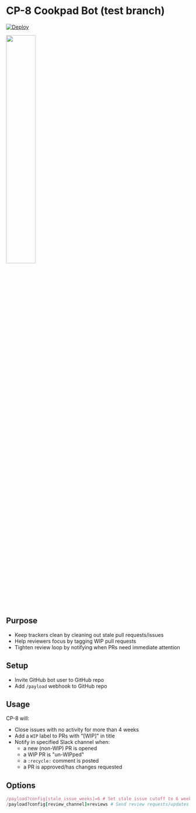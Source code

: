 # CP-8 Cookpad Bot (test branch)

[![Deploy](https://www.herokucdn.com/deploy/button.svg)](https://heroku.com/deploy)

<img src="https://cloud.githubusercontent.com/assets/104138/13375017/617ffdd0-dd95-11e5-9b59-87605963b351.png" width="40%"/>

## Purpose

- Keep trackers clean by cleaning out stale pull requests/issues
- Help reviewers focus by tagging WIP pull requests
- Tighten review loop by notifying when PRs need immediate attention

## Setup

- Invite GitHub bot user to GitHub repo
- Add `/payload` webhook to GitHub repo

## Usage

CP-8 will:

- Close issues with no activity for more than 4 weeks
- Add a `WIP` label to PRs with "[WIP]" in title
- Notify in specified Slack channel when:
  - a new (non-WIP) PR is opened
  - a WIP PR is "un-WIPped"
  - a `:recycle:` comment is posted
  - a PR is approved/has changes requested

## Options

```ruby
/payload?config[stale_issue_weeks]=6 # Set stale issue cutoff to 6 weeks
/payload?config[review_channel]=reviews # Send review requests/updates to specified Slack channel
```
